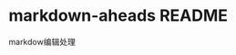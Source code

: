 <!--
 * @Author: ykubuntu2204 y2603012723@163.com
 * @Date: 2025-03-25 16:02:00
 * @LastEditors: ykubuntu2204 y2603012723@163.com
 * @LastEditTime: 2025-03-26 16:10:20
 * @FilePath: /markdown-aheads/README.md
 * @Description: 
 * 
 * Copyright (c) 2025 by ${git_name_email}, All Rights Reserved. 
-->
# markdown-aheads README

markdow编辑处理